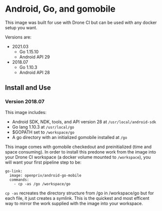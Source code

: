 # Android, Go, and gomobile

This image was built for use with Drone CI but can be used with any docker setup you want.

Versions are:

- 2021.03
	- Go 1.15.10
	- Android API 29
- 2018.07
	- Go 1.10.3
	- Android API 28

## Install and Use

### Version 2018.07

This image includes:

- Android SDK, NDK, tools, and API version 28 at `/usr/local/android-sdk`
- Go lang 1.10.3 at `/usr/local/go`
- $GOPATH set to `/workspace/go`
- A go directory with an initialized gomobile installed at `/go`

This image comes with gomobile checkedout and preinitialized (time and space consuming). In order to install this predone work from the image into your Drone CI workspace (a docker volume mounted to `/workspace`), you will want your first pipeline step to be:

    go-link:
      image: openpriv/android-go-mobile
      commands:
        - cp -as /go /workspace/go

`cp -as` recreates the directory structure from /go in /workspace/go but for each file, it just creates a symlink. This is the quickest and most efficent way to mirror the work supplied with the image into your workspace.

